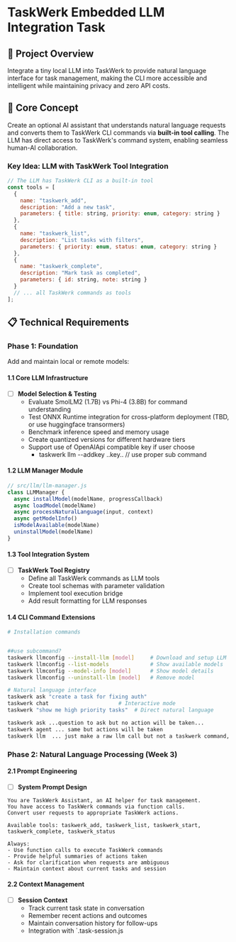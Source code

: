 # TaskWerk Embedded LLM Integration Task

## 🎯 **Project Overview**

Integrate a tiny local LLM into TaskWerk to provide natural language interface for task management, making the CLI more accessible and intelligent while maintaining privacy and zero API costs.

## 🚀 **Core Concept**

Create an optional AI assistant that understands natural language requests and converts them to TaskWerk CLI commands via **built-in tool calling**. The LLM has direct access to TaskWerk's command system, enabling seamless human-AI collaboration.


### **Key Idea: LLM with TaskWerk Tool Integration**
```javascript
// The LLM has TaskWerk CLI as a built-in tool
const tools = [
  {
    name: "taskwerk_add",
    description: "Add a new task",
    parameters: { title: string, priority: enum, category: string }
  },
  {
    name: "taskwerk_list", 
    description: "List tasks with filters",
    parameters: { priority: enum, status: enum, category: string }
  },
  {
    name: "taskwerk_complete",
    description: "Mark task as completed",
    parameters: { id: string, note: string }
  }
  // ... all TaskWerk commands as tools
];
```

## 📋 **Technical Requirements**

### **Phase 1: Foundation**  
Add and maintain local or remote models:


#### **1.1 Core LLM Infrastructure**
- [ ] **Model Selection & Testing**
  - Evaluate SmolLM2 (1.7B) vs Phi-4 (3.8B) for command understanding
  - Test ONNX Runtime integration for cross-platform deployment (TBD, or use huggingface transormers)
  - Benchmark inference speed and memory usage
  - Create quantized versions for different hardware tiers
  - Support use of OpenAIApi compatible key if user choose
    - taskwerk llm --addkey  ..key..  // use proper sub command

#### **1.2 LLM Manager Module**
```javascript
// src/llm/llm-manager.js
class LLMManager {
  async installModel(modelName, progressCallback)
  async loadModel(modelName) 
  async processNaturalLanguage(input, context)
  async getModelInfo()
  isModelAvailable(modelName)
  uninstallModel(modelName)
}
```

#### **1.3 Tool Integration System**
- [ ] **TaskWerk Tool Registry**
  - Define all TaskWerk commands as LLM tools
  - Create tool schemas with parameter validation
  - Implement tool execution bridge
  - Add result formatting for LLM responses

#### **1.4 CLI Command Extensions**
```bash
# Installation commands


##use subcommand?
taskwerk llmconfig --install-llm [model]     # Download and setup LLM
taskwerk llmconfig --list-models             # Show available models
taskwerk llmconfig --model-info [model]      # Show model details
taskwerk llmconfig --uninstall-llm [model]   # Remove model

# Natural language interface
taskwerk ask "create a task for fixing auth"
taskwerk chat                      # Interactive mode
taskwerk "show me high priority tasks"  # Direct natural language

taskwerk ask ...question to ask but no action will be taken...
taskwerk agent ... same but actions will be taken
taskwerk llm  ... just make a raw llm call but not a taskwerk command, allows specifiable llm params at commandline

```

### **Phase 2: Natural Language Processing (Week 3)**

#### **2.1 Prompt Engineering**
- [ ] **System Prompt Design**
```
You are TaskWerk Assistant, an AI helper for task management.
You have access to TaskWerk commands via function calls.
Convert user requests to appropriate TaskWerk actions.

Available tools: taskwerk_add, taskwerk_list, taskwerk_start, taskwerk_complete, taskwerk_status

Always:
- Use function calls to execute TaskWerk commands
- Provide helpful summaries of actions taken
- Ask for clarification when requests are ambiguous
- Maintain context about current tasks and session
```

#### **2.2 Context Management**
- [ ] **Session Context**
  - Track current task state in conversation
  - Remember recent actions and outcomes
  - Maintain conversation history for follow-ups
  - Integration with `.task-session.js